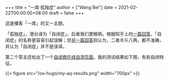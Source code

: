 +++
title = "一席·孤独症"
author = ["Wang Bei"]
date = 2021-02-22T00:00:00+08:00
draft = false
+++

这是播客「一席」的又一主题。

「孤独症」，港台译为「自闭症」，后者我们更眼熟。根据知乎上的[一篇回答](https://www.zhihu.com/question/301301087/answer/526348093)，「自闭症」的名称更容易引起误解；但[另一篇回答](https://www.zhihu.com/question/301301087/answer/571245365)则认为，二者半斤八两，都不准确，并认为「自闭症」并不是误译。

第二个答主还给出了一个[自闭商在线自测页面](https://psychology-tools.com/test/autism-spectrum-quotient)。我的测试结果如下图，有些自闭特征。

{{< figure src="/ox-hugo/my-aq-results.png" width="700px" >}}
